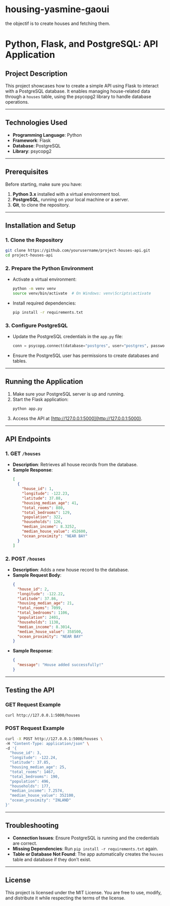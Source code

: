 # housing-yasmine-gaoui
the objectif is to create houses and fetching them.


# Python, Flask, and PostgreSQL: API Application  

## **Project Description**  

This project showcases how to create a simple API using Flask to interact with a PostgreSQL database. It enables managing house-related data through a `houses` table, using the psycopg2 library to handle database operations.  

---

## **Technologies Used**  

- **Programming Language**: Python  
- **Framework**: Flask  
- **Database**: PostgreSQL  
- **Library**: psycopg2  

---

## **Prerequisites**  

Before starting, make sure you have:  

1. **Python 3.x** installed with a virtual environment tool.  
2. **PostgreSQL**, running on your local machine or a server.  
3. **Git**, to clone the repository.  

---

## **Installation and Setup**  

### **1. Clone the Repository**  

```bash  
git clone https://github.com/yourusername/project-houses-api.git  
cd project-houses-api  
```  

### **2. Prepare the Python Environment**  

- Activate a virtual environment:  
  ```bash  
  python -m venv venv  
  source venv/bin/activate  # On Windows: venv\Scripts\activate  
  ```  

- Install required dependencies:  
  ```bash  
  pip install -r requirements.txt  
  ```  

### **3. Configure PostgreSQL**  

- Update the PostgreSQL credentials in the `app.py` file:  
  ```python  
  conn = psycopg.connect(database="postgres", user="postgres", password="your_password", host="127.0.0.1", port="5432")  
  ```  

- Ensure the PostgreSQL user has permissions to create databases and tables.  

---

## **Running the Application**  

1. Make sure your PostgreSQL server is up and running.  
2. Start the Flask application:  
   ```bash  
   python app.py  
   ```  
3. Access the API at [http://127.0.0.1:5000](http://127.0.0.1:5000).  

---

## **API Endpoints**  

### **1. GET `/houses`**  

- **Description**: Retrieves all house records from the database.  
- **Sample Response**:  
  ```json  
  [  
    {  
      "house_id": 1,  
      "longitude": -122.23,  
      "latitude": 37.88,  
      "housing_median_age": 41,  
      "total_rooms": 880,  
      "total_bedrooms": 129,  
      "population": 322,  
      "households": 126,  
      "median_income": 8.3252,  
      "median_house_value": 452600,  
      "ocean_proximity": "NEAR BAY"  
    }  
  ]  
  ```  

### **2. POST `/houses`**  

- **Description**: Adds a new house record to the database.  
- **Sample Request Body**:  
  ```json  
  {  
    "house_id": 2,  
    "longitude": -122.22,  
    "latitude": 37.86,  
    "housing_median_age": 21,  
    "total_rooms": 7099,  
    "total_bedrooms": 1106,  
    "population": 2401,  
    "households": 1138,  
    "median_income": 8.3014,  
    "median_house_value": 358500,  
    "ocean_proximity": "NEAR BAY"  
  }  
  ```  
- **Sample Response**:  
  ```json  
  {  
    "message": "House added successfully!"  
  }  
  ```  

---

## **Testing the API**  

### **GET Request Example**  

```bash  
curl http://127.0.0.1:5000/houses  
```  

### **POST Request Example**  

```bash  
curl -X POST http://127.0.0.1:5000/houses \  
-H "Content-Type: application/json" \  
-d '{  
  "house_id": 3,  
  "longitude": -122.24,  
  "latitude": 37.85,  
  "housing_median_age": 25,  
  "total_rooms": 1467,  
  "total_bedrooms": 190,  
  "population": 496,  
  "households": 177,  
  "median_income": 7.2574,  
  "median_house_value": 352100,  
  "ocean_proximity": "INLAND"  
}'  
```  

---

## **Troubleshooting**  

- **Connection Issues**: Ensure PostgreSQL is running and the credentials are correct.  
- **Missing Dependencies**: Run `pip install -r requirements.txt` again.  
- **Table or Database Not Found**: The app automatically creates the `houses` table and database if they don’t exist.  

---

## **License**  

This project is licensed under the MIT License. You are free to use, modify, and distribute it while respecting the terms of the license.  
